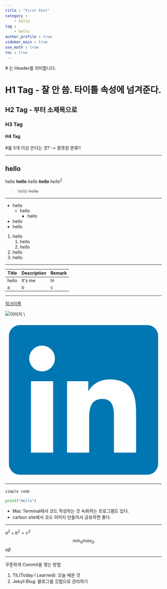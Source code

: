 ```yaml
---
title : "First Post"
category :
    - hello
tag : 
    - hello
author_profile : true
sidebar_main : true
use_math : true
toc : true
---
```

\# 는 Header를 의미합니다.

# H1 Tag - 잘 안 씀. 타이틀 속성에 넘겨준다.
## H2 Tag - 부터 소제목으로
### H3 Tag
#### H4 Tag
\#를 5개 이상 쓴다는 것? -> 잘못된 분류!!

---

## hello
hello
**hello**
_hello_
**_hello_**
$hello^2$
> hello
~~hello~~

--- 

- hello
    - hello
        - hello
- hello
- hello

1. hello
    1. hello
    3. hello
2. hello
3. hello

---

|Title|Description|Remark|
|-|-|-|
|hello|It's me|hi|
|a|b|c|

---

[링크이름](링크주소)

![이미지](https://github.com/yohan9569/yohan9569.github.io/assets/images/linkedin.png) 
\\<!--안 뜸.-->

![이미지](/assets/images/linkedin.png)

---

`simple code`

```python
print("Hello")
```

- Mac Terminal에서 코드 작성하는 것 녹화하는 프로그램도 있다.
- carbon site에서 코드 이미지 만들어서 공유하면 좋다.


---

$a^2 + b^2 = c^2$
$$min_Gmax_D$$
$\alpha \beta$

---

꾸준하게 Commit을 쌓는 방법

1. TIL(Today I Learned): 오늘 배운 것
2. Jekyll Blog: 블로그를 깃헙으로 관리하기